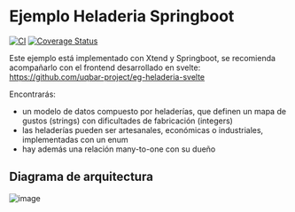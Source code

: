 # Ejemplo Heladeria Springboot

[![CI](https://github.com/uqbar-project/eg-heladeria-springboot/actions/workflows/main.yml/badge.svg?branch=main)](https://github.com/uqbar-project/eg-heladeria-springboot/actions/workflows/main.yml)
[![Coverage Status](https://coveralls.io/repos/github/uqbar-project/eg-heladeria-springboot/badge.svg?branch=main)](https://coveralls.io/github/uqbar-project/eg-heladeria-springboot?branch=main)

Este ejemplo está implementado con Xtend y Springboot, se recomienda acompañarlo con el frontend desarrollado en svelte:
https://github.com/uqbar-project/eg-heladeria-svelte

Encontrarás:
* un modelo de datos compuesto por heladerías, que definen un mapa de gustos (strings) con dificultades de fabricación (integers)
* las heladerías pueden ser artesanales, económicas o industriales, implementadas con un enum
* hay además una relación many-to-one con su dueño


## Diagrama de arquitectura

![image](https://user-images.githubusercontent.com/4999277/110565242-ebd3c300-812c-11eb-8509-a70e81c05e18.png)
